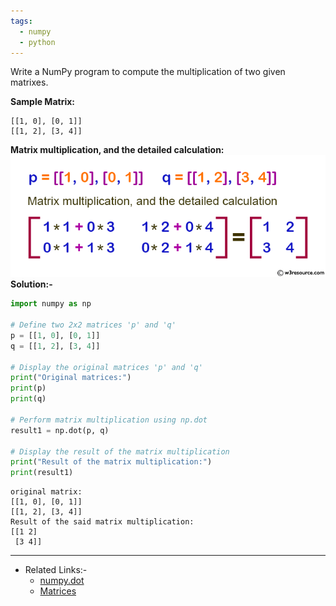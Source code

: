 ```yaml
---
tags:
  - numpy
  - python
---
```

Write a NumPy program to compute the multiplication of two given matrixes.

**Sample Matrix:**
```
[[1, 0], [0, 1]]
[[1, 2], [3, 4]]
```
**Matrix multiplication, and the detailed calculation:**
![linear-algebra-image-exercise-1](images/linear-algebra-image-exercise-1.png)
**Solution:-**
```python
import numpy as np

# Define two 2x2 matrices 'p' and 'q'
p = [[1, 0], [0, 1]]
q = [[1, 2], [3, 4]]

# Display the original matrices 'p' and 'q'
print("Original matrices:")
print(p)
print(q)

# Perform matrix multiplication using np.dot
result1 = np.dot(p, q)

# Display the result of the matrix multiplication
print("Result of the matrix multiplication:")
print(result1) 
```
```
original matrix:
[[1, 0], [0, 1]]
[[1, 2], [3, 4]]
Result of the said matrix multiplication:
[[1 2]
 [3 4]]
```
---
- Related Links:-
	- [numpy.dot](https://numpy.org/doc/stable/reference/generated/numpy.dot.html)
	- [Matrices](../../../Maths/Matrices/Matrices.md)